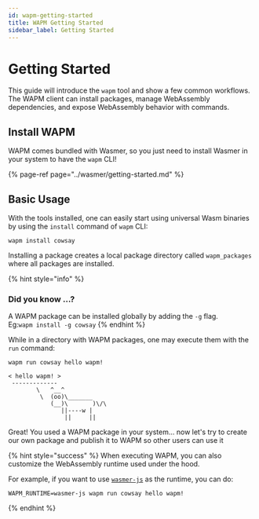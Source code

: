 ```yaml
---
id: wapm-getting-started
title: WAPM Getting Started
sidebar_label: Getting Started
---
```


# Getting Started

This guide will introduce the `wapm` tool and show a few common workflows. The WAPM client can install packages, manage WebAssembly dependencies, and expose WebAssembly behavior with commands.

## Install WAPM

WAPM comes bundled with Wasmer, so you just need to install Wasmer in your system to have the `wapm` CLI!

{% page-ref page="../wasmer/getting-started.md" %}

## **Basic Usage**

With the tools installed, one can easily start using universal Wasm binaries by using the `install` command of `wapm` CLI:

```text
wapm install cowsay
```

Installing a package creates a local package directory called `wapm_packages` where all packages are installed.

{% hint style="info" %}
### Did you know ...?

A WAPM package can be installed globally by adding the `-g` flag.  
Eg:`wapm install -g cowsay`
{% endhint %}

While in a directory with WAPM packages, one may execute them with the `run` command:

```text
wapm run cowsay hello wapm!
```

```text
< hello wapm! >
 -------------
        \   ^__^
         \  (oo)\_______
            (__)\       )\/\
               ||----w |
                ||     ||
```

Great! You used a WAPM package in your system... now let's try to create our own package and publish it to WAPM so other users can use it

{% hint style="success" %}
When executing WAPM, you can also customize the WebAssembly runtime used under the hood.

For example, if you want to use [`wasmer-js`](../../integrations/js/wasmer-js-cli.md) as the runtime, you can do:

```text
WAPM_RUNTIME=wasmer-js wapm run cowsay hello wapm!
```
{% endhint %}



